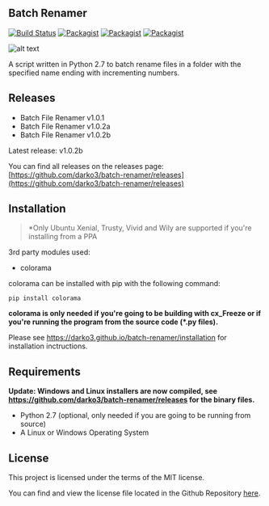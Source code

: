 ## Batch Renamer 
[![Build Status](https://travis-ci.org/darko3/batch-renamer.svg?branch=master)](https://travis-ci.org/darko3/batch-renamer) [![Packagist](https://img.shields.io/badge/python-2.7-yellow.svg)](https://www.python.org) [![Packagist](https://img.shields.io/packagist/l/doctrine/orm.svg?maxAge=2592000)](https://github.com/darko3/batch-renamer/blob/master/LICENSE) [![Packagist](https://img.shields.io/badge/OS-Linux%20|%20Windows-orange.svg)](#)

![alt text](http://i.imgur.com/xQL2Zbi.png "Screenshot from v1.0.2b")



A script written in Python 2.7 to batch rename files in a folder with the specified name ending with incrementing numbers.

## Releases
* Batch File Renamer v1.0.1
* Batch File Renamer v1.0.2a
* Batch File Renamer v1.0.2b

Latest release: v1.0.2b

You can find all releases on the releases page: [https://github.com/darko3/batch-renamer/releases](https://github.com/darko3/batch-renamer/releases)

## Installation
> *Only Ubuntu Xenial, Trusty, Vivid and Wily are supported if you're installing from a PPA

3rd party modules used:
* colorama

colorama can be installed with pip with the following command:

`pip install colorama`

**colorama is only needed if you're going to be building with cx_Freeze or if you're running the program from the source code (*.py files).**

Please see https://darko3.github.io/batch-renamer/installation for installation inctructions.

## Requirements

**Update: Windows and Linux installers are now compiled, see https://github.com/darko3/batch-renamer/releases for the binary files.**


* Python 2.7 (optional, only needed if you are going to be running from source)
* A Linux or Windows Operating System

## License
This project is licensed under the terms of the MIT license.

You can find and view the license file located in the Github Repository [here](https://github.com/darko3/batch-renamer/blob/master/LICENSE).

<!-- https://docs.travis-ci.com/user/languages/python -->
<!-- https://shields.io -->
